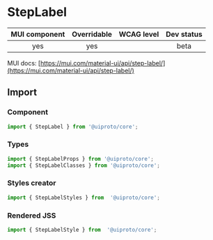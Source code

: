 # StepLabel

MUI component | Overridable | WCAG level | Dev status
:-----------: | :---------: | :--------: | :------------:
yes | yes | | beta

MUI docs: [https://mui.com/material-ui/api/step-label/](https://mui.com/material-ui/api/step-label/)

## Import

### Component
```javascript
import { StepLabel } from '@uiproto/core';
```
### Types
```javascript
import { StepLabelProps } from '@uiproto/core';
import { StepLabelClasses } from '@uiproto/core';
```

### Styles creator
```javascript
import { StepLabelStyles } from  '@uiproto/core';
```

### Rendered JSS
```javascript
import { StepLabelStyle } from  '@uiproto/core';
```
